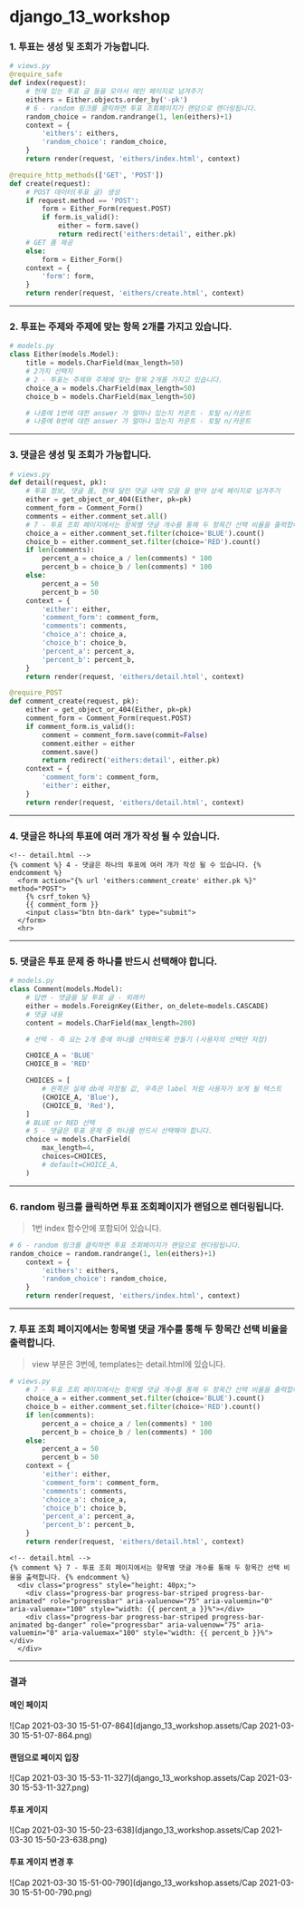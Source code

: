 # django_13_workshop





### 1. 투표는 생성 및 조회가 가능합니다.

``` python
# views.py
@require_safe
def index(request):
    # 현재 있는 투표 글 들을 모아서 메인 페이지로 넘겨주기
    eithers = Either.objects.order_by('-pk')
    # 6 - random 링크를 클릭하면 투표 조회페이지가 랜덤으로 렌더링됩니다.
    random_choice = random.randrange(1, len(eithers)+1)
    context = {
        'eithers': eithers,
        'random_choice': random_choice,
    }
    return render(request, 'eithers/index.html', context)

@require_http_methods(['GET', 'POST'])
def create(request):
    # POST 데이터(투표 글) 생성
    if request.method == 'POST':
        form = Either_Form(request.POST)
        if form.is_valid():
            either = form.save()
            return redirect('eithers:detail', either.pk)
    # GET 폼 제공
    else:
        form = Either_Form()
    context = {
        'form': form,
    }
    return render(request, 'eithers/create.html', context)
```



___



### 2. 투표는 주제와 주제에 맞는 항목 2개를 가지고 있습니다.

``` python
# models.py
class Either(models.Model):
    title = models.CharField(max_length=50)
    # 2가지 선택지
    # 2 - 투표는 주제와 주제에 맞는 항목 2개를 가지고 있습니다.
    choice_a = models.CharField(max_length=50)
    choice_b = models.CharField(max_length=50)

    # 나중에 1번에 대한 answer 가 얼마나 있는지 카운트 - 토탈 n/카운트
    # 나중에 0번에 대한 answer 가 얼마나 있는지 카운트 - 토탈 n/카운트

```



___



### 3. 댓글은 생성 및 조회가 가능합니다.

``` python
# views.py
def detail(request, pk):
    # 투표 정보, 댓글 폼, 현재 달린 댓글 내역 모음 을 받아 상세 페이지로 넘겨주기
    either = get_object_or_404(Either, pk=pk)
    comment_form = Comment_Form()
    comments = either.comment_set.all()
    # 7 - 투표 조회 페이지에서는 항목별 댓글 개수를 통해 두 항목간 선택 비율을 출력합니다.
    choice_a = either.comment_set.filter(choice='BLUE').count()
    choice_b = either.comment_set.filter(choice='RED').count()
    if len(comments):
        percent_a = choice_a / len(comments) * 100
        percent_b = choice_b / len(comments) * 100
    else:
        percent_a = 50
        percent_b = 50
    context = {
        'either': either,
        'comment_form': comment_form,
        'comments': comments,
        'choice_a': choice_a,
        'choice_b': choice_b,
        'percent_a': percent_a,
        'percent_b': percent_b,
    }
    return render(request, 'eithers/detail.html', context)

@require_POST
def comment_create(request, pk):
    either = get_object_or_404(Either, pk=pk)
    comment_form = Comment_Form(request.POST)
    if comment_form.is_valid():
        comment = comment_form.save(commit=False)
        comment.either = either
        comment.save()
        return redirect('eithers:detail', either.pk)
    context = {
        'comment_form': comment_form,
        'either': either,
    }
    return render(request, 'eithers/detail.html', context)
```



___



### 4.  댓글은 하나의 투표에 여러 개가 작성 될 수 있습니다.

``` django
<!-- detail.html --> 
{% comment %} 4 - 댓글은 하나의 투표에 여러 개가 작성 될 수 있습니다. {% endcomment %}
  <form action="{% url 'eithers:comment_create' either.pk %}" method="POST">
    {% csrf_token %}
    {{ comment_form }}
    <input class="btn btn-dark" type="submit">
  </form>
  <hr>
```



---



### 5.  댓글은 투표 문제 중 하나를 반드시 선택해야 합니다.

> 

``` python
# models.py
class Comment(models.Model):
    # 답변 - 댓글을 달 투표 글 - 외래키
    either = models.ForeignKey(Either, on_delete=models.CASCADE)
    # 댓글 내용
    content = models.CharField(max_length=200)

    # 선택 - 즉 요는 2개 중에 하나를 선택하도록 만들기 (사용자의 선택만 저장)

    CHOICE_A = 'BLUE'
    CHOICE_B = 'RED'

    CHOICES = [
        # 왼쪽은 실제 db에 저장될 값, 우측은 label 처럼 사용자가 보게 될 텍스트
        (CHOICE_A, 'Blue'),
        (CHOICE_B, 'Red'),
    ]
    # BLUE or RED 선택
    # 5 - 댓글은 투표 문제 중 하나를 반드시 선택해야 합니다.
    choice = models.CharField(
        max_length=4,
        choices=CHOICES,
        # default=CHOICE_A,
    )
```



___



### 6. random 링크를 클릭하면 투표 조회페이지가 랜덤으로 렌더링됩니다.

> 1번 index 함수안에 포함되어 있습니다.

```python
# 6 - random 링크를 클릭하면 투표 조회페이지가 랜덤으로 렌더링됩니다.
random_choice = random.randrange(1, len(eithers)+1)
    context = {
        'eithers': eithers,
        'random_choice': random_choice,
    }
    return render(request, 'eithers/index.html', context)
```



___



### 7. 투표 조회 페이지에서는 항목별 댓글 개수를 통해 두 항목간 선택 비율을 출력합니다.

> view 부분은 3번에, templates는 detail.html에 있습니다.

```python
# views.py
    # 7 - 투표 조회 페이지에서는 항목별 댓글 개수를 통해 두 항목간 선택 비율을 출력합니다.
    choice_a = either.comment_set.filter(choice='BLUE').count()
    choice_b = either.comment_set.filter(choice='RED').count()
    if len(comments):
        percent_a = choice_a / len(comments) * 100
        percent_b = choice_b / len(comments) * 100
    else:
        percent_a = 50
        percent_b = 50
    context = {
        'either': either,
        'comment_form': comment_form,
        'comments': comments,
        'choice_a': choice_a,
        'choice_b': choice_b,
        'percent_a': percent_a,
        'percent_b': percent_b,
    }
    return render(request, 'eithers/detail.html', context)
```

``` django
<!-- detail.html --> 
{% comment %} 7 - 투표 조회 페이지에서는 항목별 댓글 개수를 통해 두 항목간 선택 비율을 출력합니다. {% endcomment %}
  <div class="progress" style="height: 40px;">
    <div class="progress-bar progress-bar-striped progress-bar-animated" role="progressbar" aria-valuenow="75" aria-valuemin="0" aria-valuemax="100" style="width: {{ percent_a }}%"></div>
    <div class="progress-bar progress-bar-striped progress-bar-animated bg-danger" role="progressbar" aria-valuenow="75" aria-valuemin="0" aria-valuemax="100" style="width: {{ percent_b }}%"></div>
  </div>
```



___



### 결과

#### 메인 페이지

![Cap 2021-03-30 15-51-07-864](django_13_workshop.assets/Cap 2021-03-30 15-51-07-864.png)

#### 랜덤으로 페이지 입장

![Cap 2021-03-30 15-53-11-327](django_13_workshop.assets/Cap 2021-03-30 15-53-11-327.png)

#### 투표 게이지

![Cap 2021-03-30 15-50-23-638](django_13_workshop.assets/Cap 2021-03-30 15-50-23-638.png)



#### 투표 게이지 변경 후

![Cap 2021-03-30 15-51-00-790](django_13_workshop.assets/Cap 2021-03-30 15-51-00-790.png)

